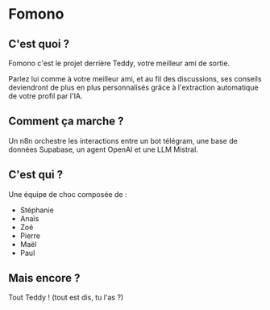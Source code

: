 # Fomono

## C'est quoi ?

Fomono c'est le projet derrière Teddy, votre meilleur ami de sortie.

Parlez lui comme à votre meilleur ami, et au fil des discussions, ses conseils deviendront de plus en plus
personnalisés grâce à l'extraction automatique de votre profil par l'IA.

## Comment ça marche ?

Un n8n orchestre les interactions entre un bot télégram, une base de données Supabase, un agent OpenAI et une LLM Mistral.


## C'est qui ?

Une équipe de choc composée de : 
- Stéphanie
- Anaïs
- Zoé
- Pierre
- Maël
- Paul


## Mais encore ?

Tout Teddy ! (tout est dis, tu l'as ?) 
